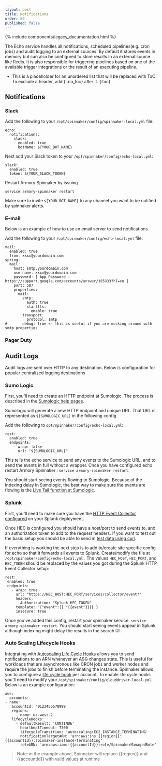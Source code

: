 ```yaml
---
layout: post
title: Notifications
order: 80
published: false
---
```


{% include components/legacy_documentation.html %}

The Echo service handles all notifications, scheduled pipelines(e.g. cron jobs) and audit logging to an external sources.  By default it stores events in memory but can also be configured to store results in an external source like Redis.  It is also responsible for triggering pipelines based on one of the available trigger integrations or the result of an executing pipeline.

* This is a placeholder for an unordered list that will be replaced with ToC. To exclude a header, add {:.no_toc} after it.
{:toc}



## Notifications

### Slack

Add the following to your `/opt/spinnaker/config/spinnaker-local.yml` file:

```
echo:
  notifications:
    slack:
      enabled: true
      botName: ${YOUR_BOT_NAME}
```

Next add your Slack token to your `/opt/spinnaker/config/echo-local.yml`:

```
slack:
  enabled: true
  token: ${YOUR_SLACK_TOKEN}
```  

Restart Armory Spinnaker by issuing

```
service armory-spinnaker restart
```

Make sure to invite `${YOUR_BOT_NAME}` to any channel you want to be notified by spinnaker alerts.

### E-mail

Below is an example of how to use an email server to send notifications.

Add the following to your `/opt/spinnaker/config/echo-local.yml` file:

```
mail:
  enabled: true
  from: xxxx@yourdomain.com
spring:
  mail:
    host: smtp.yourdomain.com
    username: xxxx@yourdomain.com
    password: [ App Password - https://support.google.com/accounts/answer/185833?hl=en ]
    port: 587
    properties:
      mail:
        smtp:
          auth: true
          starttls:
            enable: true
        transport:
          protocol: smtp
#       debug: true <- this is useful if you are mucking around with smtp properties  
```

### Pager Duty

## Audit Logs
Audit logs are sent over HTTP to any destination.  Below is configuration for popular centralized logging destinations  

### Sumo Logic

First, you'll need to create an HTTP endpoint at Sumologic. The process is described in the [Sumologic help pages](https://help.sumologic.com/Send-Data/Sources/02Sources-for-Hosted-Collectors/HTTP-Source).

Sumologic will generate a new HTTP endpoint and unique URL.  That URL is represented as `${SUMOLOGIC_URL}` in the following config.

Add the following to `opt/spinnaker/config/echo-local.yml`:

```
rest:
  enabled: true
  endpoints:
    - wrap: false
      url: "${SUMOLOGIC_URL}"
```

This tells the echo service to send any events to the Sumologic URL, and to send the events in full without a wrapper. Once you have configured echo restart Armory Spinnaker : `service armory-spinnaker restart`.

You should start seeing events flowing to Sumologic. Because of the indexing delay in Sumologic, the best way to make sure the events are flowing is the [Live Tail function at Sumologic](https://help.sumologic.com/Search/Live-Tail/About-Live-Tail).

### Splunk

First, you'll need to make sure you have the [HTTP Event Collector configured](http://dev.splunk.com/view/event-collector/SP-CAAAE6M) on your Splunk deployment.

Once HEC is configured you should have a host/port to send events to, and an authorization token to add to the request headers. If you want to test out the basic setup you should be able to send in [test data using curl]( http://dev.splunk.com/view/event-collector/SP-CAAAE7G).

 If everything is working the next step is to add to/create site specific config for echo so that it forwards all events to Splunk. Create/modify the file at `/opt/spinnaker/config/echo-local.yml` . The values `HEC_HOST`, `HEC_PORT`, and `HEC_TOKEN` should be replaced by the values you got during the Splunk HTTP Event Collector setup:

 ```
rest:
  enabled: true
  endpoints:
    - wrap: true
      url: "https://HEC_HOST:HEC_PORT/services/collector/event?"
      headers:
        Authorization: "Splunk HEC_TOKEN"
      template: '{"event":{{ "{{event"}}}} }
      insecure: true
```

Once you've added this config, restart your spinnaker service: `service armory-spinnaker restart`. You should start seeing events appear in Splunk although indexing might delay the results in the search UI.

### Auto Scaling Lifecycle Hooks

Integrating with [Autoscaling Life Cycle Hooks](http://docs.aws.amazon.com/autoscaling/latest/userguide/lifecycle-hooks.html) allows
you to send notifications to an ARN whenever an ASG changes state.  This is useful for workloads that are asynchronous like CRON jobs and worker nodes and require the jobs to finish before terminating the instance. Spinnaker allows you to configure a [life cycle hook](http://docs.aws.amazon.com/autoscaling/latest/userguide/lifecycle-hooks.html) per account.  To enable life cycle hooks you'll need to modify your `/opt/spinnaker/config/clouddriver-local.yml`.  Below is an example configuration:

```
aws:
  accounts:
- name:
   accountId: "0123456578999
   regions:
     - name: us-west-2
   lifecycleHooks:
     - defaultResult: 'CONTINUE'
       heartbeatTimeout: 7200
       lifecycleTransition: 'autoscaling:EC2_INSTANCE_TERMINATING'
       notificationTargetARN: 'arn:aws:sns:{{region}}:{{accountId}}:spinnaker-instance-terminating'
       roleARN: 'arn:aws:iam::{{accountId}}:role/SpinnakerManagedRole'
```

> Note: in the example above, Spinnaker will replace {{region}} and {{accountId}} with valid values at runtime
